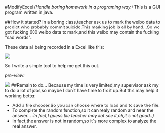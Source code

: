 #ModifyExcel *(Handle boring homework in a programing way.)*
This is a GUI program written in java.

##How it started?
In a boring class,teacher ask us to mark the weibo data to predict who probably commit suicide.This marking job is all by hand...So we got fucking 600 weibo data to mark,and this weibo may contain the fucking "sad words"...

These data all being recorded in a Excel like this:

![](https://cloud.githubusercontent.com/assets/5752293/2689265/03e44cc0-c2f4-11e3-87bb-6eeeb4a132cc.png)

So I write a simple tool to help me get this out.

*pre-view:*

![](https://cloud.githubusercontent.com/assets/5752293/2689347/19f177c8-c2fd-11e3-8a9a-acf71bfabf5c.png)
##Remain to do...
Because my time is very limited,my supervisor ask my to do a lot of jobs,so maybe I don\`t have time to fix it up.But this may help it working better.

*  Add a file chooser.So you can choose where to load and to save the file.
*  To complete the random function,so it can realy random and near the answer... *(In fact,I guess the teacher may not see it,oh,it\`s not good..)*
*  In fact,the answer is not in random,so it\`s more complex to analyze the real answer.
